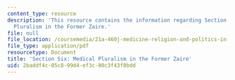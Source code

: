 ```yaml
---
content_type: resource
description: 'This resource contains the information regarding Section Six: Medical
  Pluralism in the Former Zaire.'
file: null
file_location: /coursemedia/21a-460j-medicine-religion-and-politics-in-africa-and-the-african-diaspora-spring-2005/2baddf4c05c899d4ef3c80c3f43f8bdd_MIT21A_460JS05_3_31_5_460j.pdf
file_type: application/pdf
resourcetype: Document
title: 'Section Six: Medical Pluralism in the Former Zaire'
uid: 2baddf4c-05c8-99d4-ef3c-80c3f43f8bdd
---
```

